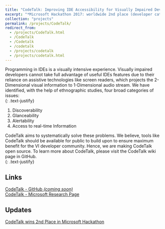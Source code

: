 ```yaml
---
title: "CodeTalk: Improving IDE Accessibility for Visually Impaired Developers"
excerpt: "*Microsoft Hackathon 2017: worldwide 2nd place (developer category)*"
collection: "projects"
permalink: /projects/CodeTalk/
redirect_from:
  - /projects/CodeTalk.html
  - /CodeTalk
  - /Codetalk
  - /codetalk
  - /projects/codetalk
  - /projects/codetalk.html
---
```


Programming in IDEs is a visually intensive experience. Visually impaired developers cannot take full advantage of useful IDEs features due to their reliance on assistive technologies like screen readers, which projects the 2-Dimensional visual information to 1-Dimensional audio stream. We have identified, with the help of ethnographic studies, four broad categories of issues:  
{: .text-justify}
1. Discoverability
2. Glanceability
3. Alertability
4. Access to real-time Information  

CodeTalk aims to systematically solve these problems. We believe, tools like CodeTalk should be available for public to build upon to ensure maximum benefit for the VI developer community. Hence, we are making CodeTalk open source. To learn more about CodeTalk, please visit the CodeTalk wiki page in GitHub.  
{: .text-justify} 

Links
---
[CodeTalk - GitHub *(coming soon)*](https://github.com/Microsoft/CodeTalk)  
[CodeTalk - Microsoft Research Page](https://www.microsoft.com/en-us/research/project/codetalk/)

Updates
---
[CodeTalk wins 2nd Place in Microsoft Hackathon](https://priyan.info/posts/CodeTalkWins)